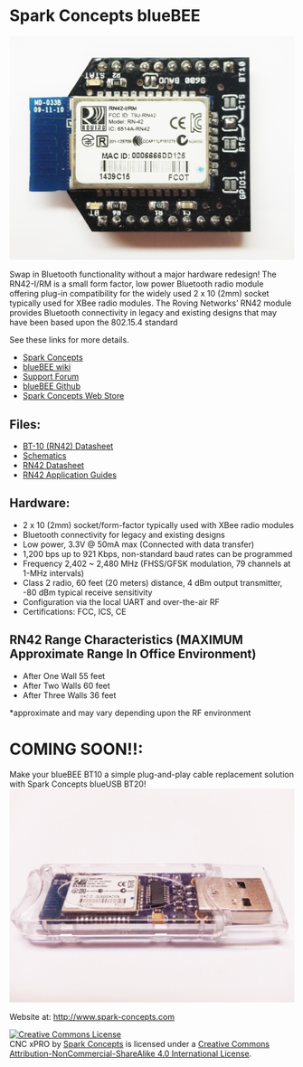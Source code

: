 Spark Concepts blueBEE
===================
![BT10 Board](https://github.com/Spark-Concepts/blueBEE/blob/master/wiki/BT-100.jpg?raw=true)

Swap in Bluetooth functionality without a major hardware redesign! The RN42-I/RM is a small form factor, low power Bluetooth radio module offering plug-in compatibility for the widely used 2 x 10 (2mm) socket typically used for XBee radio modules. 
The Roving Networks’ RN42 module provides Bluetooth connectivity in legacy and existing designs that may have been based upon the 802.15.4 standard

See these links for more details.

* [Spark Concepts](https://www.spark-concepts.com/)
* [blueBEE wiki](https://github.com/Spark-Concepts/blueBEE/wiki)
* [Support Forum](http://www.spark-concepts.com/forums/)
* [blueBEE Github](https://github.com/Spark-Concepts/blueBEE/)
* [Spark Concepts Web Store](http://www.spark-concepts.com/)

<H2>Files:</H2>

* [BT-10 (RN42) Datasheet](https://github.com/Spark-Concepts/blueBEE/raw/master/Datasheets/BlueBee-datasheet.pdf)
* [Schematics](https://github.com/Spark-Concepts/blueBEE/tree/master/Schematics)
* [RN42 Datasheet](http://ww1.microchip.com/downloads/en/DeviceDoc/rn-42-ds-v2.32r.pdf)
* [RN42 Application Guides](https://github.com/Spark-Concepts/blueBEE/tree/master/Datasheets)

<H2>Hardware:</H2>
<UL>
<LI>2 x 10 (2mm) socket/form-factor typically used with XBee radio modules
<LI>Bluetooth connectivity for legacy and existing designs
<LI>Low power, 3.3V @ 50mA max (Connected with data transfer)
<LI>1,200 bps up to 921 Kbps, non-standard baud rates can be programmed
<LI>Frequency 2,402 ~ 2,480 MHz (FHSS/GFSK modulation, 79 channels at 1-MHz intervals)
<LI>Class 2 radio, 60 feet (20 meters) distance, 4 dBm output transmitter, -80 dBm typical receive sensitivity
<LI>Configuration via the local UART and over-the-air RF
<LI>Certifications: FCC, ICS, CE
</UL>

<H2>RN42 Range Characteristics (MAXIMUM Approximate Range In Office Environment)</H2>
<UL>
<LI>After One Wall 55 feet
<LI>After Two Walls 60 feet
<LI>After Three Walls 36 feet
</UL>
*approximate and may vary depending upon the RF environment

# COMING SOON!!: 
Make your blueBEE BT10 a simple plug-and-play cable replacement solution with Spark Concepts blueUSB BT20!
![BT20](https://github.com/Spark-Concepts/blueBEE/blob/master/wiki/USB-BEE.jpg?raw=true)

Website at: http://www.spark-concepts.com

<a rel="license" href="http://creativecommons.org/licenses/by-nc-sa/4.0/"><img alt="Creative Commons License" style="border-width:0" src="https://i.creativecommons.org/l/by-nc-sa/4.0/88x31.png" /></a><br /><span xmlns:dct="http://purl.org/dc/terms/" property="dct:title">CNC xPRO</span> by <a xmlns:cc="http://creativecommons.org/ns#" href="http://www.spark-concepts.com/" property="cc:attributionName" rel="cc:attributionURL">Spark Concepts</a> is licensed under a <a rel="license" href="http://creativecommons.org/licenses/by-nc-sa/4.0/">Creative Commons Attribution-NonCommercial-ShareAlike 4.0 International License</a>.
